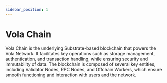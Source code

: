 ```yaml
---
sidebar_position: 1
---
```


# Vola Chain

Vola Chain is the underlying Substrate-based blockchain that powers the Vola Network. It facilitates key operations such as storage management, authentication, and transaction handling, while ensuring security and immutability of data. The blockchain is composed of several key entities, including Validator Nodes, RPC Nodes, and Offchain Workers, which ensure smooth functioning and interaction with users and the network.
